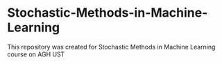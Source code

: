 # Stochastic-Methods-in-Machine-Learning
This repository was created for Stochastic Methods in Machine Learning course on AGH UST
